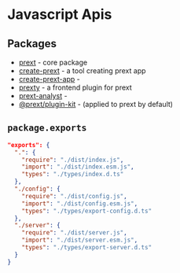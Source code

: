 # Javascript Apis

## Packages

- [prext](https://www.npmjs.com/package/prext) - core package <Badge type="tip" text="stable" />
- [create-prext](https://www.npmjs.com/package/create-prext) - a tool creating prext app <Badge type="tip" text="stable" />
- [create-prext-app](https://www.npmjs.com/package/create-prext-app) - <Badge type="danger" text="deprecated" />
- [prexty](https://www.npmjs.com/package/prexty) - a frontend plugin for prext <Badge type="warning" text="no longer update" />
- [prext-analyst](https://www.npmjs.com/package/prext-analyst) - <Badge type="danger" text="deprecated" />
- [@prext/plugin-kit](https://www.npmjs.com/package/@prext/plugin-kit) - (applied to prext by default) <Badge type="danger" text="deprecated" />

## `package.exports`

```json
"exports": {
  ".": {
    "require": "./dist/index.js",
    "import": "./dist/index.esm.js",
    "types": "./types/index.d.ts"
  },
  "./config": {
    "require": "./dist/config.js",
    "import": "./dist/config.esm.js",
    "types": "./types/export-config.d.ts"
  },
  "./server": {
    "require": "./dist/server.js",
    "import": "./dist/server.esm.js",
    "types": "./types/export-server.d.ts"
  }
}
```
